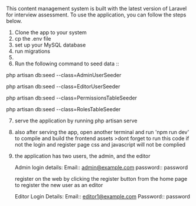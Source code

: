 This content management system is built with the latest version of Laravel for interview assessment. To use the application, you can follow the steps below.

1. Clone the app to your system
2. cp the .env file
3. set up your MySQL database
4. run migrations
5. 
6. Run the following command to seed data ::

   
php artisan db:seed --class=AdminUserSeeder

php artisan db:seed --class=EditorUserSeeder

php artisan db:seed --class=PermissionsTableSeeder

php artisan db:seed --class=RolesTableSeeder

7. serve the application by running php artisan serve
8. also after serving the app, open another terminal and run 'npm run dev' to compile and build the frontend assets >dont forget to run this code if not the login and register page css and javascript will not be complied 
9. the application has two users, the admin, and the editor

   Admin login details: Email:: admin@example.com
                       password:: password
   
   register on the web by clicking the register button from the home page to register the new user as an editor


   Editor Login Details: Email:: editor1@example.com
                           Password:: password

   
